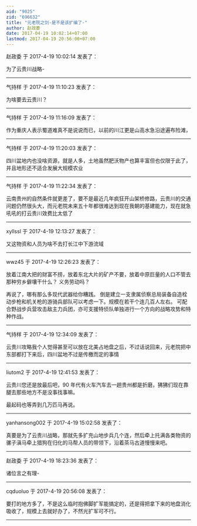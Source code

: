 ```yaml
---
aid: "9025"
zid: "696632"
title: "元老院之剑-是不是该扩编了-"
author: 赵政委
date: 2017-04-19 10:02:14+07:00
lastmod: 2017-04-19 20:56:00+07:00
---
```


赵政委 于 2017-4-19 10:02:14 发表了：

为了云贵川战略-

---

气持样 于 2017-4-19 11:10:23 发表了：

为啥要去云贵川？

---

气持样 于 2017-4-19 11:16:09 发表了：

作为重庆人表示蜀道难真不是说说而已，以前的川江更是山高水急沿途遍布险滩，

---

气持样 于 2017-4-19 11:20:03 发表了：

四川盆地内也没啥资源，就是人多，土地虽然肥沃物产也算丰富但也仅限于此了，并且地形还不适合发展大规模农业

---

气持样 于 2017-4-19 11:22:34 发表了：

云南贵州的自然条件就更差了，要不是最近几年疯狂开山架桥修路，云贵川的交通问题仍然很头大，而元老院未来五十年都很难达到现在我朝的基建能力，现在就急吼吼的打云贵川效费比太低了

---

xyllssl 于 2017-4-19 12:13:27 发表了：

又这物资和人员为啥不去打长江中下游流域

---

wwz45 于 2017-4-19 12:26:23 发表了：

放着江南大把的财富不捞，放着东北大片的矿产不要，放着中原巨量的人口不管去那种穷乡僻壤干什么？ 义务劳动吗？

再说了，哪有那么多现代武器给你糟践。 倒是建立一支隶属侦察总局装备自造栓动步枪和机关枪的游骑兵部队可以考虑一下。规模在若干个连几百人左右。 可配合野战步兵营攻击敌主力兵团，亦可支援特侦队单独进行一个方向的战略攻势和特种作战。

---

气持样 于 2017-4-19 12:34:09 发表了：

云贵川攻略我个人觉得甚至可以放在北美占地盘之后，不过话说回来，元老院把中东部都打下来后，四川盆地不过是传檄而定的事情

---

liutom2 于 2017-4-19 12:41:53 发表了：

云贵川您还是放最后吧，90 年代有火车汽车去一趟贵州都是折磨，狒狒们现在靠腿去那些地方不是没事找事嘛。

最起码也等弄到几万匹马再说。

---

yanhansong002 于 2017-4-19 15:02:58 发表了：

真要是为了云贵川战略，那就先多扩充山地步兵几个连，然后牵上托满各类物资的骡子滇马牵上猎狗在归化的马帮人员的带领下，沿着茶马古道慢慢来吧。

---

赵政委 于 2017-4-19 18:23:36 发表了：

诸位言之有理-

---

cqduoluo 于 2017-4-19 20:56:08 发表了：

要打的地方多了，不是这么临时抱佛脚扩军能搞定的，还是得把拿下来的地盘消化吸收了，规模上去就好办了，不然光扩军可不行。

---
